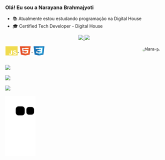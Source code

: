 ### Olá! Eu sou a Narayana Brahmajyoti

- 📚 Atualmente estou estudando programação na Digital House
- 🎓 Certified Tech Developer - Digital House

<div align="center">
  <a href="https://github.com/Narayana-Brahmajyoti">
  <img height="180em" src="https://github-readme-stats.vercel.app/api?username=Narayana-Brahmajyoti&show_icons=true&theme=midnight-purple&include_all_commits=true&count_private=true"/>
  <img height="180em" src="https://github-readme-stats.vercel.app/api/top-langs/?username=Narayana-Brahmajyoti&layout=compact&langs_count=7&theme=midnight-purple"/>
</div>
<div style="display: inline_block"><br>
  <img align="center" alt="Nara-Js" height="30" width="40" src="https://raw.githubusercontent.com/devicons/devicon/master/icons/javascript/javascript-plain.svg">
  <img align="center" alt="Nara-HTML" height="30" width="40" src="https://raw.githubusercontent.com/devicons/devicon/master/icons/html5/html5-original.svg">
  <img align="center" alt="Nara-CSS" height="30" width="40" src="https://raw.githubusercontent.com/devicons/devicon/master/icons/css3/css3-original.svg">
  
  
  <img align="right" alt="Nara-pic" height="150" style="border-radius:50px;" src="https://cdn.fbsbx.com/v/t59.2708-21/273074006_241326621522703_3807947440847175654_n.gif?_nc_cat=101&ccb=1-5&_nc_sid=041f46&_nc_eui2=AeEWVMoKpfup1ppuR8ukfKlL831ig5sP5hbzfWKDmw_mFsuUx7ANqTmkcaPqhz_PPfU&_nc_ohc=AdBT-tJKbY8AX_dNrGI&_nc_ht=cdn.fbsbx.com&oh=03_AVKYJy-Big6AexaCTPOOWKFJu4RD_rpxTSxQ9jLpxc50bQ&oe=61FCC276">
</div>
  
 ##
  
 <div> 
  <a href="https://www.instagram.com/narayanabrahmajyoti/" target="_blank"><img src="https://img.shields.io/badge/-Instagram-%23E4405F?style=for-the-badge&logo=instagram&logoColor=white" target="_blank"></a>
   
  <a href="https://gitlab.com/Narayana-Brahmajyoti" target="_blank"><img src="https://img.shields.io/badge/GitLab-330F63?style=for-the-badge&logo=gitlab&logoColor=white" target="_blank"></a>
  
  <a href="https://www.linkedin.com/in/narayana-brahmajyoti-fiuza-de-moura-martins-61963315a/" target="_blank"><img src="https://img.shields.io/badge/-LinkedIn-%230077B5?style=for-the-badge&logo=linkedin&logoColor=white" target="_blank"></a> 
   
   ![Snake animation](https://github.com/Narayana-Brahmajyoti/Narayana-Brahmajyoti/blob/output/github-contribution-grid-snake.svg)
</div>
